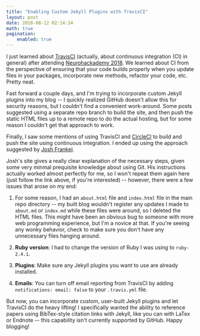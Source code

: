 ```yaml
---
title: "Enabling Custom Jekyll Plugins with TravisCI"
layout: post
date: 2018-08-12 02:14:14
math: true
pagination: 
    enabled: true
---
```


I just learned about [TravisCI](https://travis-ci.org/) (actually, about continuous integration (CI) in general) after attending [Neurohackademy 2018](http://neurohackademy.org/).  We learned about CI from the perspective of ensuring that your code builds properly when you update files in your packages, incorporate new methods, refactor your code, etc.  Pretty neat.

Fast forward a couple days, and I'm trying to incorporate custom Jekyll plugins into my blog -- I quickly realized GitHub doesn't allow this for security reasons, but I couldn't find  a convenient work-around.  Some posts suggested using a separate repo branch to build the site, and then push the static HTML files up to a remote repo to do the actual hosting, but for some reason I couldn't get that approach to work.

Finally, I saw some mentions of using TravisCI and [CircleCI](https://circleci.com/pricing/?utm_source=gb&utm_medium=SEM&utm_campaign=SEM-gb-200-Eng-ni&utm_content=SEM-gb-200-Eng-ni-Circle-CI&gclid=Cj0KCQjwtb_bBRCFARIsAO5fVvGQIO23w0ahWrTj3v8MrGLEnjI00KcEClqUuQda-Q_cz05h8jjEC5QaAjeREALw_wcB) to build and push the site using continuous integration.  I ended up using the approach suggested by [Josh Frankel](http://joshfrankel.me/blog/deploying-a-jekyll-blog-to-github-pages-with-custom-plugins-and-travisci/).

Josh's site gives a really clear explanation of the necessary steps, given some very minmal prequisite knowledge about using Git.  His instructions actually worked almost perfectly for me, so I won't repeat them again here (just follow the link above, if you're interested) -- however, there were a few issues that arose on my end:

  1. For some reason, I had an ```about.html``` file and ```index.html``` file in the main repo directory -- my built blog wouldn't register any updates I made to ```about.md``` or ```index.md``` while these files were around, so I deleted the HTML files.  This might have been an obvious bug to someone with more web programming experience, but I'm a novice at that.  If you're seeing any wonky behavior, check to make sure you don't have any unnecessary files hanging around.

  2. **Ruby version**:  I had to change the version of Ruby I was using to ```ruby-2.4.1```.

  3. **Plugins**: Make sure any Jekyll plugins you want to use are already installed.

  4. **Emails**: You can turn off email reporting from TravisCI by adding
    ```notifications: email: false``` to your ```.travis.yml``` file.

But now, you can incorporate custom, user-built Jekyll plugins and let TravisCI do the heavy lifting!  I specifically wanted the ability to reference papers using BibTex-style citation links with Jekyll, like you can with LaTex or Endnote -- this capability isn't currently supported by GitHub.  Happy blogging!
